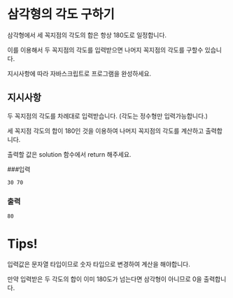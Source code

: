 # 삼각형의 각도 구하기
삼각형에서 세 꼭지점의 각도의 합은 항상 180도로 일정합니다.

이를 이용해서 두 꼭지점의 각도를 입력받으면 나머지 꼭지점의 각도를 구할수 있습니다.

지시사항에 따라 자바스크립트로 프로그램을 완성하세요.


## 지시사항
두 꼭지점의 각도를 차례대로 입력받습니다. (각도는 정수형만 입력가능합니다.)

세 꼭지점 각도의 합이 180인 것을 이용하여 나머지 꼭지점의 각도를 계산하고 출력합니다.

출력할 값은 solution 함수에서 return 해주세요.

###입력

    30 70

### 출력

    80

# Tips!
입력값은 문자열 타입이므로 숫자 타입으로 변경하여 계산을 해야합니다.

만약 입력받은 두 각도의 합이 이미 180도가 넘는다면 삼각형이 아니므로 0을 출력합니다.
